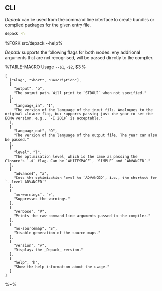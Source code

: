 ## **CLI**

_Depack_ can be used from the command line interface to create bundles or compiled packages for the given entry file.

```sh
depack -h
```

%FORK src/depack --help%

_Depack_ supports the following flags for both modes. Any additional arguments that are not recognised, will be passed directly to the compiler.

%TABLE-MACRO Usage
  `--$1`, `-$2`, $3
%

```table Usage
[
  ["Flag", "Short", "Description"],
  [
    "output", "o",
    "The output path. Will print to `STDOUT` when not specified."
  ],
  [
    "language_in", "I",
    "The version of the language of the input file. Analogues to the original Closure flag, but supports passing just the year to set the ECMA version, e.g., `-I 2018` is acceptable."
  ],
  [
    "language_out", "O",
    "The version of the language of the output file. The year can also be passed."
  ],
  [
    "level", "l",
    "The optimisation level, which is the same as passing the Closure's `-O` flag. Can be `WHITESPACE`, `SIMPLE` and `ADVANCED`."
  ],
  [
    "advanced", "a",
    "Sets the optimisation level to `ADVANCED`, i.e., the shortcut for `--level ADVANCED`"
  ],
  [
    "no-warnings", "w",
    "Suppresses the warnings."
  ],
  [
    "verbose", "V",
    "Prints the raw command line arguments passed to the compiler."
  ],
  [
    "no-sourcemap", "S",
    "Disable generation of the source maps."
  ],
  [
    "version", "v",
    "Displays the _Depack_ version."
  ],
  [
    "help", "h",
    "Show the help information about the usage."
  ]
]
```

%~%